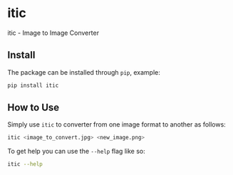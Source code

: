 # itic

itic - Image to Image Converter

## Install

The package can be installed through `pip`, example:

```bash
pip install itic
```

## How to Use

Simply use `itic` to converter from one image format to another as follows:
```bash
itic <image_to_convert.jpg> <new_image.png>
```

To get help you can use the `--help` flag like so:
```bash
itic --help
```
